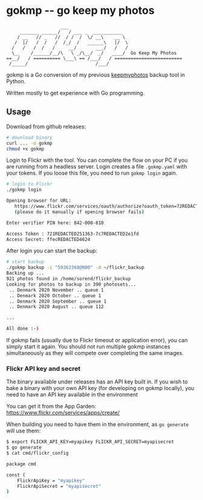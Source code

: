 
# gokmp -- go keep my photos

```text
                    ___
     _______ ______/   / ___ _  ___________
    / __   // _   //  / /  /  \/ __\    __ \
   /  |/   /  /   /  /_/  /   ______\   |/  \
  /   /   /  /   /     __/       ___/   /   /
  \__    /______/__/\   \ _/\__/  _/   ____/  Go Keep My Photos
==__/   / ========== \___\ == /___/   / =========================
 /_____/                         /___/
```

gokmp is a Go conversion of my previous [keepmyphotos](https://github.com/sorend/keepmyphotos) backup tool in Python.

Written mostly to get experience with Go programming.

## Usage

Download from github releases:

```bash
# download binary
curl ... -o gokmp
chmod +x gokmp
```

Login to Flickr with the tool. You can complete the flow on your PC if you are running from a headless server.
Login creates a file `.gokmp.yaml` with your tokens. If you loose this file, you need to run `gokmp login` again.

```bash
# login to Flickr
./gokmp login

Opening browser for URL:
   https://www.flickr.com/services/oauth/authorize?oauth_token=72REDACTED0684227-74d9REDACTEDff66&perms=read
   (please do it manually if opening browser fails)

Enter verifier PIN here: 842-000-810

Access Token : 721REDACTED251363-7c7REDACTED2e1fd
Access Secret: ffecREDACTED4624
```

After login you can start the backup:

```bash
# start backup
./gokmp backup -i "59362368@N00" -d ~/flickr_backup
Backing up ...
921 photos found in /home/sorend/flickr_backup
Looking for photos to backup in 390 photosets...
 .. Denmark 2020 November .. queue 1
 .. Denmark 2020 October .. queue 1
 .. Denmark 2020 September .. queue 1
 .. Denmark 2020 August .. queue 112

...

All done :-)
```

If gokmp fails (usually due to Flickr timeout or application error), you can simply start it again.
You should not run multiple gokmp instances simultaneously as they will compete over completing the
same images.


### Flickr API key and secret

The binary available under releases has an API key built in. If you wish to bake
a binary with your own API key (for developing on gokmp locally), you need to
have an API key available in the environment

You can get it from the App Garden: https://www.flickr.com/services/apps/create/

When building you need to have them in the environment, as `go generate` will use them:

```bash
$ export FLICKR_API_KEY=myapikey FLICKR_API_SECRET=myapisecret
$ go generate
$ cat cmd/flickr_config

package cmd

const (
    FlickrApiKey = "myapikey"
    FlickrApiSecret = "myapisecret"
)
```
